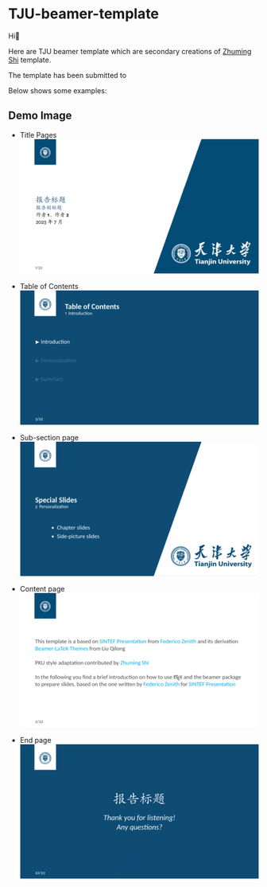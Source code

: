 # TJU-beamer-template

Hi👋

Here are TJU beamer template which are secondary creations of [Zhuming Shi]((https://www.overleaf.com/latex/templates/sintef-presentation/jhbhdffczpnx)) template.

The template has been submitted to 

Below shows some examples:

## Demo Image

- Title Pages
![TJU](gallery/TJU.png)

- Table of Contents
![Table](gallery/table.png)

- Sub-section page
![Sub](gallery/subsection.png)

- Content page
![Page](gallery/page.png)

- End page
![End](gallery/end.png)